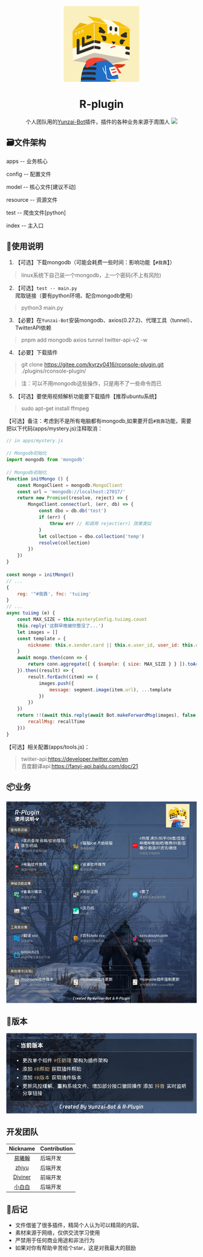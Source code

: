 <p align="center">
  <a href="https://gitee.com/kyrzy0416/rconsole-plugin">
    <img width="200" src="./img/logo.png">
  </a>
</p>

<div align="center">
    <h1>R-plugin</h1>
    个人团队用的<a href="https://gitee.com/Le-niao/Yunzai-Bot" target="_blank">Yunzai-Bot</a>插件，插件的各种业务来源于周围人
<img src="https://cdn.jsdelivr.net/gh/xianxincoder/xianxincoder/assets/github-contribution-grid-snake.svg">
</div>

## 🗃️文件架构
apps -- 业务核心

config -- 配置文件

model -- 核心文件[建议不动]

resource -- 资源文件

test -- 爬虫文件[python]

index -- 主入口

## 📔使用说明
1. 【可选】下载mongodb（可能会耗费一些时间：影响功能【`#我靠`】）
> linux系统下自己装一个mongodb，上一个密码(不上有风险)
2. 【可选】`test -- main.py`爬取链接（要有python环境、配合mongodb使用）
> python3 main.py
3. 【必要】在`Yunzai-Bot`安装mongodb、axios(0.27.2)、代理工具（tunnel）、TwitterAPI依赖
> pnpm add mongodb axios tunnel twitter-api-v2 -w

4. 【必要】下载插件
> git clone https://gitee.com/kyrzy0416/rconsole-plugin.git ./plugins/rconsole-plugin/

> 注：可以不用mongodb这些操作，只是用不了一些命令而已
5. 【可选】要使用视频解析功能要下载插件【推荐ubuntu系统】
> sudo apt-get install ffmpeg

【可选】备注：考虑到不是所有电脑都有mongodb,如果要开启`#我靠`功能，需要把以下代码(apps/mystery.js)注释取消：
```javascript
// in apps/mystery.js

// Mongodb初始化
import mongodb from 'mongodb'

// Mongodb初始化
function initMongo () {
    const MongoClient = mongodb.MongoClient
    const url = 'mongodb://localhost:27017/'
    return new Promise((resolve, reject) => {
        MongoClient.connect(url, (err, db) => {
            const dbo = db.db('test')
            if (err) {
                throw err // 和调用 reject(err) 效果类似
            }
            let collection = dbo.collection('temp')
            resolve(collection)
        })
    })
}

const mongo = initMongo()
// ...
{
    reg: '^#我靠', fnc: 'tuiimg'
}
// ...
async tuiimg (e) {
    const MAX_SIZE = this.mysteryConfig.tuiimg.count
    this.reply('这群早晚被你整没了...')
    let images = []
    const template = {
        nickname: this.e.sender.card || this.e.user_id, user_id: this.e.user_id
    }
    await mongo.then(conn => {
        return conn.aggregate([ { $sample: { size: MAX_SIZE } } ]).toArray()
    }).then((result) => {
        result.forEach((item) => {
            images.push({
                message: segment.image(item.url), ...template
            })
        })
    })
    return !!(await this.reply(await Bot.makeForwardMsg(images), false, {
        recallMsg: recallTime
    }))
}
```

【可选】相关配置(apps/tools.js)：
> twiiter-api:https://developer.twitter.com/en  
> 百度翻译api:https://fanyi-api.baidu.com/doc/21  
## 📦业务
![help](./img/help.jpg)

## 🤳版本
![help](./img/version.jpg)

## 开发团队
| Nickname                                                     | Contribution |
| :----------------------------------------------------------: |--------------|
|[易曦翰](https://gitee.com/yixihan) | 后端开发         |
|[zhiyu](https://gitee.com/kyrzy0416) | 后端开发         |
|[Diviner](https://gitee.com/divinerJJ) | 前端开发         |
|[小白白](https://gitee.com/little_White01) | 后端开发         |

## 🚀后记
* 文件借鉴了很多插件，精简个人认为可以精简的内容。 
* 素材来源于网络，仅供交流学习使用 
* 严禁用于任何商业用途和非法行为 
* 如果对你有帮助辛苦给个star，这是对我最大的鼓励